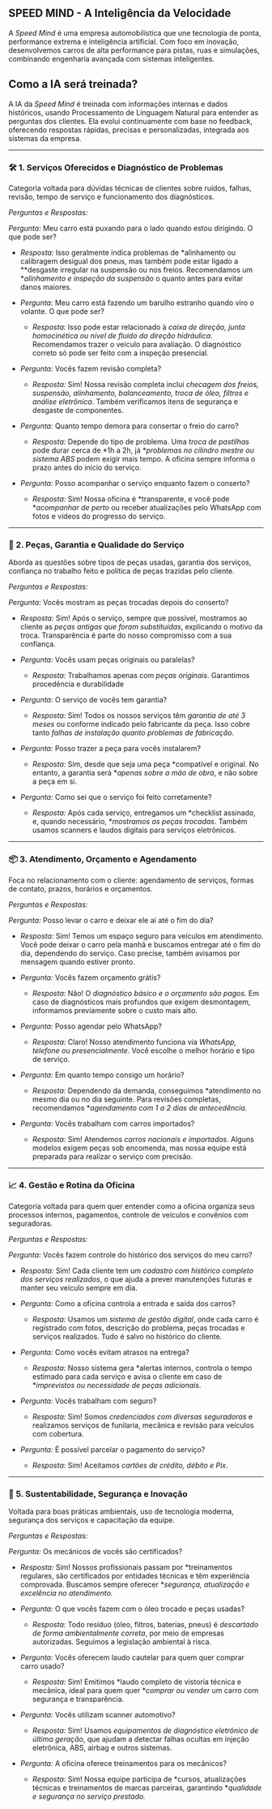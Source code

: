 ## SPEED MIND - A Inteligência da Velocidade

A *Speed Mind* é uma empresa automobilística que une tecnologia de ponta, performance extrema e inteligência artificial. Com foco em inovação, desenvolvemos carros de alta performance para pistas, ruas e simulações, combinando engenharia avançada com sistemas inteligentes.

## Como a IA será treinada?

A IA da *Speed Mind* é treinada com informações internas e dados históricos, usando Processamento de Linguagem Natural para entender as perguntas dos clientes. Ela evolui continuamente com base no feedback, oferecendo respostas rápidas, precisas e personalizadas, integrada aos sistemas da empresa.

---
### 🛠️ 1. Serviços Oferecidos e Diagnóstico de Problemas

Categoria voltada para dúvidas técnicas de clientes sobre ruídos, falhas, revisão, tempo de serviço e funcionamento dos diagnósticos.

*Perguntas e Respostas:*

*Pergunta:* Meu carro está puxando para o lado quando estou dirigindo. O que pode ser?

-   *Resposta:* Isso geralmente indica problemas de *alinhamento ou calibragem desigual dos pneus, mas também pode estar ligado a **desgaste irregular na suspensão ou nos freios. Recomendamos um **alinhamento e inspeção da suspensão* o quanto antes para evitar danos maiores.


-   *Pergunta:* Meu carro está fazendo um barulho estranho quando viro o volante. O que pode ser?
    
    -   *Resposta:* Isso pode estar relacionado à *caixa de direção, junta homocinética ou nível de fluido da direção hidráulica*. Recomendamos trazer o veículo para avaliação. O diagnóstico correto só pode ser feito com a inspeção presencial.
        
-   *Pergunta:* Vocês fazem revisão completa?
    
    -   *Resposta:* Sim! Nossa revisão completa inclui *checagem dos freios, suspensão, alinhamento, balanceamento, troca de óleo, filtros e análise eletrônica*. Também verificamos itens de segurança e desgaste de componentes.
        
-   *Pergunta:* Quanto tempo demora para consertar o freio do carro?
    
    -   *Resposta:* Depende do tipo de problema. Uma *troca de pastilhas* pode durar cerca de *1h a 2h, já **problemas no cilindro mestre ou sistema ABS* podem exigir mais tempo. A oficina sempre informa o prazo antes do início do serviço.
        
-   *Pergunta:* Posso acompanhar o serviço enquanto fazem o conserto?
    
    -   *Resposta:* Sim! Nossa oficina é *transparente, e você pode **acompanhar de perto* ou receber atualizações pelo WhatsApp com fotos e vídeos do progresso do serviço.
--- 
### 🔧 2. Peças, Garantia e Qualidade do Serviço

Aborda as questões sobre tipos de peças usadas, garantia dos serviços, confiança no trabalho feito e política de peças trazidas pelo cliente.

*Perguntas e Respostas:*

*Pergunta:* Vocês mostram as peças trocadas depois do conserto?

-   *Resposta:* Sim! Após o serviço, sempre que possível, mostramos ao cliente as *peças antigas que foram substituídas*, explicando o motivo da troca. Transparência é parte do nosso compromisso com a sua confiança.

-   *Pergunta:* Vocês usam peças originais ou paralelas?
    
    -   *Resposta:* Trabalhamos apenas com *peças originais*. Garantimos procedência e durabilidade
        
-   *Pergunta:* O serviço de vocês tem garantia?
    
    -   *Resposta:* Sim! Todos os nossos serviços têm *garantia de até 3 meses* ou conforme indicado pelo fabricante da peça. Isso cobre tanto *falhas de instalação quanto problemas de fabricação.*
        
-   *Pergunta:* Posso trazer a peça para vocês instalarem?
    
    -   *Resposta:* Sim, desde que seja uma peça *compatível e original. No entanto, a garantia será **apenas sobre a mão de obra*, e não sobre a peça em si.
        
-   *Pergunta:* Como sei que o serviço foi feito corretamente?
    
    -   *Resposta:* Após cada serviço, entregamos um *checklist assinado, e, quando necessário, **mostramos as peças trocadas*. Também usamos scanners e laudos digitais para serviços eletrônicos.
        

----------

### 📦 3. Atendimento, Orçamento e Agendamento

Foca no relacionamento com o cliente: agendamento de serviços, formas de contato, prazos, horários e orçamentos.

*Perguntas e Respostas:*

*Pergunta:* Posso levar o carro e deixar ele aí até o fim do dia?

-   *Resposta:* Sim! Temos um espaço seguro para veículos em atendimento. Você pode deixar o carro pela manhã e buscamos entregar até o fim do dia, dependendo do serviço. Caso precise, também avisamos por mensagem quando estiver pronto.

-   *Pergunta:* Vocês fazem orçamento grátis?
    
    -   *Resposta:* Não! O *diagnóstico básico e o orçamento são pagos*. Em caso de diagnósticos mais profundos que exigem desmontagem, informamos previamente sobre o custo mais alto.
        
-   *Pergunta:* Posso agendar pelo WhatsApp?
    
    -   *Resposta:* Claro! Nosso atendimento funciona via *WhatsApp, telefone ou presencialmente*. Você escolhe o melhor horário e tipo de serviço.
        
-   *Pergunta:* Em quanto tempo consigo um horário?
    
    -   *Resposta:* Dependendo da demanda, conseguimos *atendimento no mesmo dia ou no dia seguinte. Para revisões completas, recomendamos **agendamento com 1 a 2 dias de antecedência.*
        
-   *Pergunta:* Vocês trabalham com carros importados?
    
    -   *Resposta:* Sim! Atendemos *carros nacionais e importados*. Alguns modelos exigem peças sob encomenda, mas nossa equipe está preparada para realizar o serviço com precisão.
        

----------

### 📈 4. Gestão e Rotina da Oficina

Categoria voltada para quem quer entender como a oficina organiza seus processos internos, pagamentos, controle de veículos e convênios com seguradoras.

*Perguntas e Respostas:*

*Pergunta:* Vocês fazem controle do histórico dos serviços do meu carro?

-   *Resposta:* Sim! Cada cliente tem um *cadastro com histórico completo dos serviços realizados*, o que ajuda a prever manutenções futuras e manter seu veículo sempre em dia.

-   *Pergunta:* Como a oficina controla a entrada e saída dos carros?
    
    -   *Resposta:* Usamos um *sistema de gestão digital*, onde cada carro é registrado com fotos, descrição do problema, peças trocadas e serviços realizados. Tudo é salvo no histórico do cliente.
        
-   *Pergunta:* Como vocês evitam atrasos na entrega?
    
    -   *Resposta:* Nosso sistema gera *alertas internos, controla o tempo estimado para cada serviço e avisa o cliente em caso de **imprevistos ou necessidade de peças adicionais*.
        
-   *Pergunta:* Vocês trabalham com seguro?
    
    -   *Resposta:* Sim! Somos *credenciados com diversas seguradoras* e realizamos serviços de funilaria, mecânica e revisão para veículos com cobertura.
        
-   *Pergunta:* É possível parcelar o pagamento do serviço?
    
    -   *Resposta:* Sim! Aceitamos *cartões de crédito, débito e Pix*. 
        

----------

### 🌱 5. Sustentabilidade, Segurança e Inovação

Voltada para boas práticas ambientais, uso de tecnologia moderna, segurança dos serviços e capacitação da equipe.

*Perguntas e Respostas:*

*Pergunta:* Os mecânicos de vocês são certificados?

-   *Resposta:* Sim! Nossos profissionais passam por *treinamentos regulares, são certificados por entidades técnicas e têm experiência comprovada. Buscamos sempre oferecer **segurança, atualização e excelência no atendimento.*

-   *Pergunta:* O que vocês fazem com o óleo trocado e peças usadas?
    
    -   *Resposta:* Todo resíduo (óleo, filtros, baterias, pneus) é *descartado de forma ambientalmente correta*, por meio de empresas autorizadas. Seguimos a legislação ambiental à risca.
        
-   *Pergunta:* Vocês oferecem laudo cautelar para quem quer comprar carro usado?
    
    -   *Resposta:* Sim! Emitimos *laudo completo de vistoria técnica e mecânica, ideal para quem quer **comprar ou vender* um carro com segurança e transparência.
        
-   *Pergunta:* Vocês utilizam scanner automotivo?
    
    -   *Resposta:* Sim! Usamos *equipamentos de diagnóstico eletrônico de última geração*, que ajudam a detectar falhas ocultas em injeção eletrônica, ABS, airbag e outros sistemas.
        
-   *Pergunta:* A oficina oferece treinamentos para os mecânicos?
    
    -   *Resposta:* Sim! Nossa equipe participa de *cursos, atualizações técnicas e treinamentos de marcas parceiras, garantindo **qualidade e segurança no serviço prestado.*
